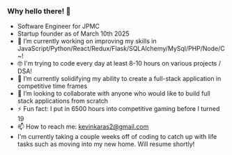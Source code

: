 ### Why hello there! 👋

- Software Engineer for JPMC
- Startup founder as of March 10th 2025
- 🔭 I’m currently working on improving my skills in JavaScript/Python/React/Redux/Flask/SQLAlchemy/MySql/PHP/Node/C~!
- 🤓 I'm trying to code every day at least 8-10 hours on various projects / DSA! 
- 🌱 I’m currently solidifying my ability to create a full-stack application in competitive time frames
- 👯 I’m looking to collaborate with anyone who would like to build full stack applications from scratch
- ⚡ Fun fact: I put in 6500 hours into competitive gaming before I turned 19
- 📫 How to reach me: kevinkaras2@gmail.com
- I'm currently taking a couple weeks off of coding to catch up with life tasks such as moving into my new home. Will resume shortly!
